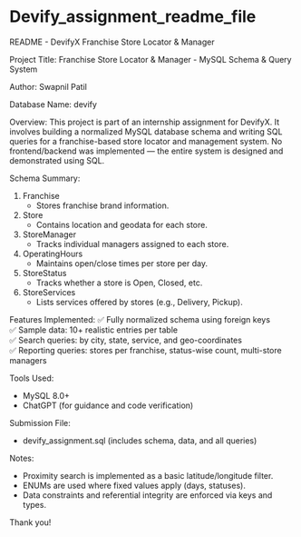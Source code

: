 # Devify_assignment_readme_file

README - DevifyX Franchise Store Locator & Manager

Project Title:
Franchise Store Locator & Manager - MySQL Schema & Query System

Author:
Swapnil Patil

Database Name:
devify

Overview:
This project is part of an internship assignment for DevifyX. It involves building a normalized MySQL database schema and writing SQL queries for a franchise-based store locator and management system. No frontend/backend was implemented — the entire system is designed and demonstrated using SQL.

Schema Summary:
1. Franchise
   - Stores franchise brand information.
2. Store
   - Contains location and geodata for each store.
3. StoreManager
   - Tracks individual managers assigned to each store.
4. OperatingHours
   - Maintains open/close times per store per day.
5. StoreStatus
   - Tracks whether a store is Open, Closed, etc.
6. StoreServices
   - Lists services offered by stores (e.g., Delivery, Pickup).

Features Implemented:
✅ Fully normalized schema using foreign keys  
✅ Sample data: 10+ realistic entries per table  
✅ Search queries: by city, state, service, and geo-coordinates  
✅ Reporting queries: stores per franchise, status-wise count, multi-store managers  

Tools Used:
- MySQL 8.0+
- ChatGPT (for guidance and code verification)

Submission File:
- devify_assignment.sql (includes schema, data, and all queries)

Notes:
- Proximity search is implemented as a basic latitude/longitude filter.
- ENUMs are used where fixed values apply (days, statuses).
- Data constraints and referential integrity are enforced via keys and types.

Thank you!

